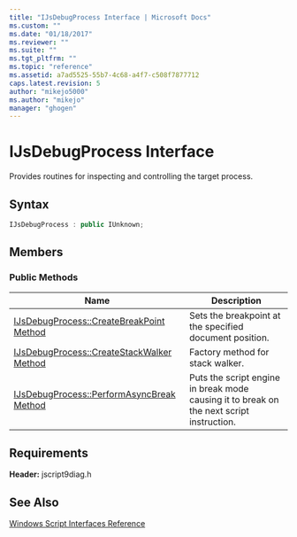 ```yaml
---
title: "IJsDebugProcess Interface | Microsoft Docs"
ms.custom: ""
ms.date: "01/18/2017"
ms.reviewer: ""
ms.suite: ""
ms.tgt_pltfrm: ""
ms.topic: "reference"
ms.assetid: a7ad5525-55b7-4c68-a4f7-c508f7877712
caps.latest.revision: 5
author: "mikejo5000"
ms.author: "mikejo"
manager: "ghogen"
---
```

# IJsDebugProcess Interface
Provides routines for inspecting and controlling the target process.  
  
## Syntax  
  
```cpp
IJsDebugProcess : public IUnknown;  
```  
  
## Members  
  
### Public Methods  
  
|Name|Description|  
|----------|-----------------|  
|[IJsDebugProcess::CreateBreakPoint Method](../../winscript/reference/ijsdebugprocess-createbreakpoint-method.md)|Sets the breakpoint at the specified document position.|  
|[IJsDebugProcess::CreateStackWalker Method](../../winscript/reference/ijsdebugprocess-createstackwalker-method.md)|Factory method for stack walker.|  
|[IJsDebugProcess::PerformAsyncBreak Method](../../winscript/reference/ijsdebugprocess-performasyncbreak-method.md)|Puts the script engine in break mode causing it to break on the next script instruction.|  
  
## Requirements  
 **Header:** jscript9diag.h  
  
## See Also  
 [Windows Script Interfaces Reference](../../winscript/reference/windows-script-interfaces-reference.md)